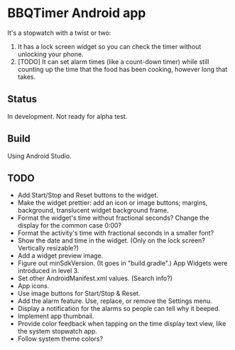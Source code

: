 # BBQTimer Android app

It's a stopwatch with a twist or two:
1. It has a lock screen widget so you can check the timer without unlocking your phone.
2. [TODO] It can set alarm times (like a count-down timer) while still counting up the time that the food has been cooking, however long that takes.

## Status
In development. Not ready for alpha test.

## Build
Using Android Studio.

## TODO
* Add Start/Stop and Reset buttons to the widget.
* Make the widget prettier: add an icon or image buttons; margins, background, translucent widget background frame.
* Format the widget's time without fractional seconds? Change the display for the common case 0:00?
* Format the activity's time with fractional seconds in a smaller font?
* Show the date and time in the widget. (Only on the lock screen? Vertically resizable?)
* Add a widget preview image.
* Figure out minSdkVersion. (It goes in "build.gradle".) App Widgets were introduced in level 3.
* Set other AndroidManifest.xml values. (Search info?)
* App icons.
* Use image buttons for Start/Stop & Reset.
* Add the alarm feature. Use, replace, or remove the Settings menu.
* Display a notification for the alarms so people can tell why it beeped.
* Implement app thumbnail.
* Provide color feedback when tapping on the time display text view, like the system stopwatch app.
* Follow system theme colors?
